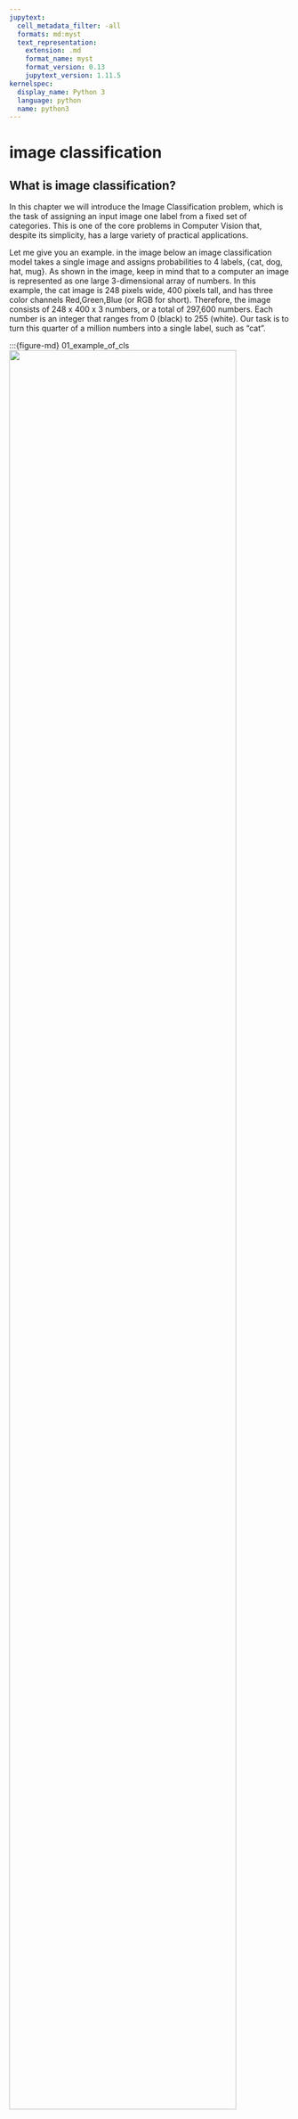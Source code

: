 ```yaml
---
jupytext:
  cell_metadata_filter: -all
  formats: md:myst
  text_representation:
    extension: .md
    format_name: myst
    format_version: 0.13
    jupytext_version: 1.11.5
kernelspec:
  display_name: Python 3
  language: python
  name: python3
---
```


# image classification

## What is image classification?

In this chapter we will introduce the Image Classification problem, which is the task of assigning an input image one label from a fixed set of categories. This is one of the core problems in Computer Vision that, despite its simplicity, has a large variety of practical applications.

Let me give you an example. in the image below an image classification model takes a single image and assigns probabilities to 4 labels, {cat, dog, hat, mug}. As shown in the image, keep in mind that to a computer an image is represented as one large 3-dimensional array of numbers. In this example, the cat image is 248 pixels wide, 400 pixels tall, and has three color channels Red,Green,Blue (or RGB for short). Therefore, the image consists of 248 x 400 x 3 numbers, or a total of 297,600 numbers. Each number is an integer that ranges from 0 (black) to 255 (white). Our task is to turn this quarter of a million numbers into a single label, such as “cat”.

:::{figure-md} 01_example_of_cls
<img src="../../images/deep-learning/imgcls/01_classify_eg.png" width="90%" class="bg-white mb-1">

Example of the image classification task
:::

The task in Image Classification is to predict a single label (or a distribution over labels as shown here to indicate our confidence) for a given image. Images are 3-dimensional arrays of integers from 0 to 255, of size Width x Height x 3. The 3 represents the three color channels Red, Green, Blue.

## Challenges

Since this task of recognizing a visual concept (e.g. cat) is relatively trivial for a human to perform, it is worth considering the challenges involved from the perspective of a Computer Vision algorithm. As we present (an inexhaustive) list of challenges below, keep in mind the raw representation of images as a 3-D array of brightness values:
- Viewpoint variation. A single instance of an object can be oriented in many ways with respect to the camera,
- Scale variation. Visual classes often exhibit variation in their size (size in the real world, not only in terms of their extent in the image),
- Deformation. Many objects of interest are not rigid bodies and can be deformed in extreme ways,
- Occlusion. The objects of interest can be occluded. Sometimes only a small portion of an object (as little as few pixels) could be visible,
- Illumination conditions. The effects of illumination are drastic on the pixel level,
- Background clutter. The objects of interest may blend into their environment, making them hard to identify,
- Intra-class variation. The classes of interest can often be relatively broad, such as chair. There are many different types of these objects, each with their own appearance.

A good image classification model must be invariant to the cross product of all these variations, while simultaneously retaining sensitivity to the inter-class variations.

## Pipeline of image classification

We’ve seen that the task in Image Classification is to take an array of pixels that represents a single image and assign a label to it. Our complete pipeline can be formalized as follows:
- Input: Our input consists of a set of N images, each labeled with one of K different classes. We refer to this data as the training set,
- Learning: Our task is to use the training set to learn what every one of the classes looks like. We refer to this step as training a classifier, or learning a model,
- Evaluation: In the end, we evaluate the quality of the classifier by asking it to predict labels for a new set of images that it has never seen before. We will then compare the true labels of these images to the ones predicted by the classifier. Intuitively, we’re hoping that a lot of the predictions match up with the true answers (which we call the ground truth).

## History & classic models

Since image classification is a classic task for computer vision, there are several models that are well-performed in the past. We can list them as follows: LeNet, AlexNet, VGGNet, GoogleNet, ResNet, DenseNet, SENet, MobileNet, ShuffleNet and ViT. In this part, we will introduce some of them.

### VGGNet

The VGG (Visual Geometry Group) multilayer network model has 19 more layers than AlexNet, verifying that increasing the depth in the network structure can directly affect the model performance. The design idea of VGG is to increase the depth of the network and use a small size convolutional kernel instead. As shown in the figure below, three 3×3 convolutional kernels are used to replace the 7×7 convolutional kernels in AlexNet, and two 3×3 convolutional kernels are used to replace the 5×5 convolutional kernels, which can increase the depth of the network and improve the model effect while ensuring the same perceptual field. The number of model parameters and operations can be reduced by using smaller 3×3 Filters, and the image feature information can be better retained. The specific advantages of the improvement are summarized as follows. 
- Using small 3×3 filters to replace large convolutional kernels 
- After replacing the convolution kernel, the convolution layers have the same perceptual field. 
- Each layer is trained by Re LU activation function and batch gradient descent after convolution operation 
- It is verified that increasing the network depth can improve the model performance Although, VGG has achieved good results in image classification and localization problems in 2014 due to its deeper network structure and low computational complexity, it uses 140 million parameters and is computationally intensive, which is its shortcoming.

:::{figure-md} 02_VGG_structure
<img src="../../images/deep-learning/imgcls/02_VGG.png" width="90%" class="bg-white mb-1">

Structure of VGGNet {cite}`VGG_structure`
:::

#### Code

```{code-cell}
import numpy as np
import tensorflow as tf
import tensorflow_addons as tfa
import tensorflow_datasets as tfds

AUTOTUNE = tf.data.experimental.AUTOTUNE


def conv_bn(out_channels, kernel_size, strides, padding, groups=1):
    return tf.keras.Sequential(
        [
            tf.keras.layers.ZeroPadding2D(padding=padding),
            tf.keras.layers.Conv2D(
                filters=out_channels,
                kernel_size=kernel_size,
                strides=strides,
                padding="valid",
                groups=groups,
                use_bias=False,
                name="conv",
            ),
            tf.keras.layers.BatchNormalization(name="bn"),
        ]
    )


class RepVGGBlock(tf.keras.layers.Layer):
    def __init__(
        self,
        in_channels,
        out_channels,
        kernel_size,
        strides=1,
        padding=1,
        dilation=1,
        groups=1,
        deploy=False,
    ):
        super(RepVGGBlock, self).__init__()
        self.deploy = deploy
        self.groups = groups
        self.in_channels = in_channels

        assert kernel_size == 3
        assert padding == 1

        padding_11 = padding - kernel_size // 2

        self.nonlinearity = tf.keras.layers.ReLU()

        if deploy:
            self.rbr_reparam = tf.keras.Sequential(
                [
                    tf.keras.layers.ZeroPadding2D(padding=padding),
                    tf.keras.layers.Conv2D(
                        filters=out_channels,
                        kernel_size=kernel_size,
                        strides=strides,
                        padding="valid",
                        dilation_rate=dilation,
                        groups=groups,
                        use_bias=True,
                    ),
                ]
            )
        else:
            self.rbr_identity = (
                tf.keras.layers.BatchNormalization()
                if out_channels == in_channels and strides == 1
                else None
            )
            self.rbr_dense = conv_bn(
                out_channels=out_channels,
                kernel_size=kernel_size,
                strides=strides,
                padding=padding,
                groups=groups,
            )
            self.rbr_1x1 = conv_bn(
                out_channels=out_channels,
                kernel_size=1,
                strides=strides,
                padding=padding_11,
                groups=groups,
            )
            print("RepVGG Block, identity = ", self.rbr_identity)

    def call(self, inputs):
        if hasattr(self, "rbr_reparam"):
            return self.nonlinearity(self.rbr_reparam(inputs))

        if self.rbr_identity is None:
            id_out = 0
        else:
            id_out = self.rbr_identity(inputs)

        return self.nonlinearity(
            self.rbr_dense(inputs) + self.rbr_1x1(inputs) + id_out
        )

    # This func derives the equivalent kernel and bias in a DIFFERENTIABLE way.
    # You can get the equivalent kernel and bias at any time and do whatever you want,
    #     for example, apply some penalties or constraints during training, just like you do to the other models.
    # May be useful for quantization or pruning.
    def get_equivalent_kernel_bias(self):
        kernel3x3, bias3x3 = self._fuse_bn_tensor(self.rbr_dense)
        kernel1x1, bias1x1 = self._fuse_bn_tensor(self.rbr_1x1)
        kernelid, biasid = self._fuse_bn_tensor(self.rbr_identity)
        return (
            kernel3x3 + self._pad_1x1_to_3x3_tensor(kernel1x1) + kernelid,
            bias3x3 + bias1x1 + biasid,
        )

    def _pad_1x1_to_3x3_tensor(self, kernel1x1):
        if kernel1x1 is None:
            return 0
        else:
            return tf.pad(
                kernel1x1, tf.constant([[1, 1], [1, 1], [0, 0], [0, 0]])
            )

    def _fuse_bn_tensor(self, branch):
        if branch is None:
            return 0, 0
        if isinstance(branch, tf.keras.Sequential):
            kernel = branch.get_layer("conv").weights[0]
            running_mean = branch.get_layer("bn").moving_mean
            running_var = branch.get_layer("bn").moving_variance
            gamma = branch.get_layer("bn").gamma
            beta = branch.get_layer("bn").beta
            eps = branch.get_layer("bn").epsilon
        else:
            assert isinstance(branch, tf.keras.layers.BatchNormalization)
            if not hasattr(self, "id_tensor"):
                input_dim = self.in_channels // self.groups
                kernel_value = np.zeros(
                    (3, 3, input_dim, self.in_channels), dtype=np.float32
                )
                for i in range(self.in_channels):
                    kernel_value[1, 1, i % input_dim, i] = 1
                self.id_tensor = tf.convert_to_tensor(
                    kernel_value, dtype=np.float32
                )
            kernel = self.id_tensor
            running_mean = branch.moving_mean
            running_var = branch.moving_variance
            gamma = branch.gamma
            beta = branch.beta
            eps = branch.epsilon
        std = tf.sqrt(running_var + eps)
        t = gamma / std
        return kernel * t, beta - running_mean * gamma / std

    def repvgg_convert(self):
        kernel, bias = self.get_equivalent_kernel_bias()
        return kernel, bias


class RepVGG(tf.keras.Model):
    def __init__(
        self,
        num_blocks,
        num_classes=1000,
        width_multiplier=None,
        override_groups_map=None,
        deploy=False,
    ):
        super(RepVGG, self).__init__()

        assert len(width_multiplier) == 4

        self.deploy = deploy
        self.override_groups_map = override_groups_map or dict()

        assert 0 not in self.override_groups_map

        self.in_planes = min(64, int(64 * width_multiplier[0]))

        self.stage0 = RepVGGBlock(
            in_channels=3,
            out_channels=self.in_planes,
            kernel_size=3,
            strides=2,
            padding=1,
            deploy=self.deploy,
        )
        self.cur_layer_idx = 1
        self.stage1 = self._make_stage(
            int(64 * width_multiplier[0]), num_blocks[0], stride=2
        )
        self.stage2 = self._make_stage(
            int(128 * width_multiplier[1]), num_blocks[1], stride=2
        )
        self.stage3 = self._make_stage(
            int(256 * width_multiplier[2]), num_blocks[2], stride=2
        )
        self.stage4 = self._make_stage(
            int(512 * width_multiplier[3]), num_blocks[3], stride=2
        )
        self.gap = tfa.layers.AdaptiveAveragePooling2D(output_size=1)
        self.linear = tf.keras.layers.Dense(num_classes)

    def _make_stage(self, planes, num_blocks, stride):
        strides = [stride] + [1] * (num_blocks - 1)
        blocks = []
        for stride in strides:
            cur_groups = self.override_groups_map.get(self.cur_layer_idx, 1)
            blocks.append(
                RepVGGBlock(
                    in_channels=self.in_planes,
                    out_channels=planes,
                    kernel_size=3,
                    strides=stride,
                    padding=1,
                    groups=cur_groups,
                    deploy=self.deploy,
                )
            )
            self.in_planes = planes
            self.cur_layer_idx += 1
        return tf.keras.Sequential(blocks)

    def call(self, x):
        out = self.stage0(x)
        out = self.stage1(out)
        out = self.stage2(out)
        out = self.stage3(out)
        out = self.stage4(out)
        out = self.gap(out)
        out = tf.keras.layers.Flatten()(out)
        out = self.linear(out)
        return out
```

### Resnet

ResNet (Residual Network) was proposed by Kaiming He and won the 2015 ILSVRC Grand Prix with an error rate of 3.57%. In the previous network, when the model is not deep enough, its network recognition is not strong, but when the network stack (Plain Network) is very deep, the network gradient disappearance and gradient dispersion are obvious, resulting in the model's computational effectiveness but not up but down. Therefore, in view of the degradation problem of this deep network, ResNet is designed as an ultra-deep network without the gradient vanishing problem.ResNet has various types depending on the number of layers, from 18 to 1202 layers. As an example, Res Net50 consists of 49 convolutional layers and 1 fully connected layer, as shown in the figure below. This simple addition does not add additional parameters and computation to the network, but can greatly increase the training speed and improve the training effect, and this simple structure can well solve the degradation problem when the model deepens the number of layers. In this way, the network will always be in the optimal state and the performance of the network will not decrease with increasing depth.
The most important part of ResNet should be the residual block, and here is the structure.

:::{figure-md} 03_residual_block
<img src="../../images/deep-learning/imgcls/03_resblock.png" width="90%" class="bg-white mb-1">

Structure of residual block {cite}`resblock_structure`
:::

:::{figure-md} 04_ResNet_structure
<img src="../../images/deep-learning/imgcls/04_ResNet.png" width="90%" class="bg-white mb-1">

Structure of residual network {cite}`resnet_structure`
:::

#### Code

```{code-cell}
import time
import tensorflow as tf
import tensorflow.contrib as tf_contrib

weight_init = tf_contrib.layers.variance_scaling_initializer()
weight_regularizer = tf_contrib.layers.l2_regularizer(0.0001)

# Layer
def conv(x, channels, kernel=4, stride=2, padding='SAME', use_bias=True, scope='conv_0'):
    with tf.variable_scope(scope):
        x = tf.layers.conv2d(inputs=x, filters=channels,
                             kernel_size=kernel, kernel_initializer=weight_init,
                             kernel_regularizer=weight_regularizer,
                             strides=stride, use_bias=use_bias, padding=padding)

        return x

def fully_conneted(x, units, use_bias=True, scope='fully_0'):
    with tf.variable_scope(scope):
        x = flatten(x)
        x = tf.layers.dense(x, units=units, kernel_initializer=weight_init, kernel_regularizer=weight_regularizer, use_bias=use_bias)

        return x

def resblock(x_init, channels, is_training=True, use_bias=True, downsample=False, scope='resblock') :
    with tf.variable_scope(scope) :

        x = batch_norm(x_init, is_training, scope='batch_norm_0')
        x = relu(x)


        if downsample :
            x = conv(x, channels, kernel=3, stride=2, use_bias=use_bias, scope='conv_0')
            x_init = conv(x_init, channels, kernel=1, stride=2, use_bias=use_bias, scope='conv_init')

        else :
            x = conv(x, channels, kernel=3, stride=1, use_bias=use_bias, scope='conv_0')

        x = batch_norm(x, is_training, scope='batch_norm_1')
        x = relu(x)
        x = conv(x, channels, kernel=3, stride=1, use_bias=use_bias, scope='conv_1')



        return x + x_init

def bottle_resblock(x_init, channels, is_training=True, use_bias=True, downsample=False, scope='bottle_resblock') :
    with tf.variable_scope(scope) :
        x = batch_norm(x_init, is_training, scope='batch_norm_1x1_front')
        shortcut = relu(x)

        x = conv(shortcut, channels, kernel=1, stride=1, use_bias=use_bias, scope='conv_1x1_front')
        x = batch_norm(x, is_training, scope='batch_norm_3x3')
        x = relu(x)

        if downsample :
            x = conv(x, channels, kernel=3, stride=2, use_bias=use_bias, scope='conv_0')
            shortcut = conv(shortcut, channels*4, kernel=1, stride=2, use_bias=use_bias, scope='conv_init')

        else :
            x = conv(x, channels, kernel=3, stride=1, use_bias=use_bias, scope='conv_0')
            shortcut = conv(shortcut, channels * 4, kernel=1, stride=1, use_bias=use_bias, scope='conv_init')

        x = batch_norm(x, is_training, scope='batch_norm_1x1_back')
        x = relu(x)
        x = conv(x, channels*4, kernel=1, stride=1, use_bias=use_bias, scope='conv_1x1_back')

        return x + shortcut



def get_residual_layer(res_n) :
    x = []

    if res_n == 18 :
        x = [2, 2, 2, 2]

    if res_n == 34 :
        x = [3, 4, 6, 3]

    if res_n == 50 :
        x = [3, 4, 6, 3]

    if res_n == 101 :
        x = [3, 4, 23, 3]

    if res_n == 152 :
        x = [3, 8, 36, 3]

    return x

# Sampling
def flatten(x) :
    return tf.layers.flatten(x)

def global_avg_pooling(x):
    gap = tf.reduce_mean(x, axis=[1, 2], keepdims=True)
    return gap

def avg_pooling(x) :
    return tf.layers.average_pooling2d(x, pool_size=2, strides=2, padding='SAME')

# Activation function
def relu(x):
    return tf.nn.relu(x)

# Normalization function
def batch_norm(x, is_training=True, scope='batch_norm'):
    return tf_contrib.layers.batch_norm(x,
                                        decay=0.9, epsilon=1e-05,
                                        center=True, scale=True, updates_collections=None,
                                        is_training=is_training, scope=scope)
    
class ResNet(object):
    def __init__(self, sess, args):
        self.model_name = 'ResNet'
        self.sess = sess
        self.dataset_name = args.dataset

        if self.dataset_name == 'cifar10' :
            self.train_x, self.train_y, self.test_x, self.test_y = load_cifar10()
            self.img_size = 32
            self.c_dim = 3
            self.label_dim = 10

        self.checkpoint_dir = args.checkpoint_dir
        self.log_dir = args.log_dir

        self.res_n = args.res_n

        self.epoch = args.epoch
        self.batch_size = args.batch_size
        self.iteration = len(self.train_x) // self.batch_size

        self.init_lr = args.lr

    # Generator
    def network(self, x, is_training=True, reuse=False):
        with tf.variable_scope("network", reuse=reuse):

            if self.res_n < 50 :
                residual_block = resblock
            else :
                residual_block = bottle_resblock

            residual_list = get_residual_layer(self.res_n)

            ch = 32 # paper is 64
            x = conv(x, channels=ch, kernel=3, stride=1, scope='conv')

            for i in range(residual_list[0]) :
                x = residual_block(x, channels=ch, is_training=is_training, downsample=False, scope='resblock0_' + str(i))

            x = residual_block(x, channels=ch*2, is_training=is_training, downsample=True, scope='resblock1_0')

            for i in range(1, residual_list[1]) :
                x = residual_block(x, channels=ch*2, is_training=is_training, downsample=False, scope='resblock1_' + str(i))

            x = residual_block(x, channels=ch*4, is_training=is_training, downsample=True, scope='resblock2_0')

            for i in range(1, residual_list[2]) :
                x = residual_block(x, channels=ch*4, is_training=is_training, downsample=False, scope='resblock2_' + str(i))

            x = residual_block(x, channels=ch*8, is_training=is_training, downsample=True, scope='resblock_3_0')

            for i in range(1, residual_list[3]) :
                x = residual_block(x, channels=ch*8, is_training=is_training, downsample=False, scope='resblock_3_' + str(i))

            x = batch_norm(x, is_training, scope='batch_norm')
            x = relu(x)

            x = global_avg_pooling(x)
            x = fully_conneted(x, units=self.label_dim, scope='logit')

            return x

```

### DenseNet

DenseNet proposes a more radical dense connection mechanism than ResNet: i.e., connecting all layers to each other, specifically each layer accepts all the layers before it as its additional input. resNet short-circuits each layer with some previous layer (usually 2-3 layers), and the connection is made by element-level summation. In DenseNet, each layer is connected (concat) with all the preceding layers in the channel dimension and used as input to the next layer, which is a dense connection. Moreover, DenseNet is directly concat feature maps from different layers, which enables feature reuse and improves efficiency, and this feature is the most important difference between DenseNet and ResNet.

:::{figure-md} 05_dense_block
<img src="../../images/deep-learning/imgcls/05_denseblock.png" width="90%" class="bg-white mb-1">

Structure of dense block {cite}`denseblock_structure`
:::

:::{figure-md} 06_DenseNet_structure
<img src="../../images/deep-learning/imgcls/06_DenseNet.png" width="90%" class="bg-white mb-1">

Structure of dense network {cite}`densenet_structure`
:::

#### Code

```{code-cell}
import tensorflow as tf
from tflearn.layers.conv import global_avg_pool
from tensorflow.examples.tutorials.mnist import input_data
from tensorflow.contrib.layers import batch_norm, flatten
from tensorflow.contrib.framework import arg_scope
import numpy as np

# Hyperparameter
nb_block = 2
dropout_rate = 0.2

def conv_layer(input, filter, kernel, stride=1, layer_name="conv"):
    with tf.name_scope(layer_name):
        network = tf.layers.conv2d(inputs=input, filters=filter, kernel_size=kernel, strides=stride, padding='SAME')
        return network

def Global_Average_Pooling(x, stride=1):
    """
    width = np.shape(x)[1]
    height = np.shape(x)[2]
    pool_size = [width, height]
    return tf.layers.average_pooling2d(inputs=x, pool_size=pool_size, strides=stride) # The stride value does not matter
    It is global average pooling without tflearn
    """

    return global_avg_pool(x, name='Global_avg_pooling')
    # But maybe you need to install h5py and curses or not


def Batch_Normalization(x, training, scope):
    with arg_scope([batch_norm],
                   scope=scope,
                   updates_collections=None,
                   decay=0.9,
                   center=True,
                   scale=True,
                   zero_debias_moving_mean=True) :
        return tf.cond(training,
                       lambda : batch_norm(inputs=x, is_training=training, reuse=None),
                       lambda : batch_norm(inputs=x, is_training=training, reuse=True))

def Drop_out(x, rate, training) :
    return tf.layers.dropout(inputs=x, rate=rate, training=training)

def Relu(x):
    return tf.nn.relu(x)

def Average_pooling(x, pool_size=[2,2], stride=2, padding='VALID'):
    return tf.layers.average_pooling2d(inputs=x, pool_size=pool_size, strides=stride, padding=padding)


def Max_Pooling(x, pool_size=[3,3], stride=2, padding='VALID'):
    return tf.layers.max_pooling2d(inputs=x, pool_size=pool_size, strides=stride, padding=padding)

def Concatenation(layers) :
    return tf.concat(layers, axis=3)

def Linear(x) :
    return tf.layers.dense(inputs=x, units=class_num, name='linear')

class DenseNet():
    def __init__(self, x, nb_blocks, filters, training):
        self.nb_blocks = nb_blocks
        self.filters = filters
        self.training = training
        self.model = self.Dense_net(x)

    def bottleneck_layer(self, x, scope):
        # print(x)
        with tf.name_scope(scope):
            x = Batch_Normalization(x, training=self.training, scope=scope+'_batch1')
            x = Relu(x)
            x = conv_layer(x, filter=4 * self.filters, kernel=[1,1], layer_name=scope+'_conv1')
            x = Drop_out(x, rate=dropout_rate, training=self.training)

            x = Batch_Normalization(x, training=self.training, scope=scope+'_batch2')
            x = Relu(x)
            x = conv_layer(x, filter=self.filters, kernel=[3,3], layer_name=scope+'_conv2')
            x = Drop_out(x, rate=dropout_rate, training=self.training)

            # print(x)

            return x

    def transition_layer(self, x, scope):
        with tf.name_scope(scope):
            x = Batch_Normalization(x, training=self.training, scope=scope+'_batch1')
            x = Relu(x)
            # x = conv_layer(x, filter=self.filters, kernel=[1,1], layer_name=scope+'_conv1')
            
            # https://github.com/taki0112/Densenet-Tensorflow/issues/10
            
            in_channel = x.shape[-1]
            x = conv_layer(x, filter=in_channel*0.5, kernel=[1,1], layer_name=scope+'_conv1')
            x = Drop_out(x, rate=dropout_rate, training=self.training)
            x = Average_pooling(x, pool_size=[2,2], stride=2)

            return x

    def dense_block(self, input_x, nb_layers, layer_name):
        with tf.name_scope(layer_name):
            layers_concat = list()
            layers_concat.append(input_x)

            x = self.bottleneck_layer(input_x, scope=layer_name + '_bottleN_' + str(0))

            layers_concat.append(x)

            for i in range(nb_layers - 1):
                x = Concatenation(layers_concat)
                x = self.bottleneck_layer(x, scope=layer_name + '_bottleN_' + str(i + 1))
                layers_concat.append(x)

            x = Concatenation(layers_concat)

            return x

    def Dense_net(self, input_x):
        x = conv_layer(input_x, filter=2 * self.filters, kernel=[7,7], stride=2, layer_name='conv0')
        x = Max_Pooling(x, pool_size=[3,3], stride=2)

        for i in range(self.nb_blocks) :
            # 6 -> 12 -> 48
            x = self.dense_block(input_x=x, nb_layers=4, layer_name='dense_'+str(i))
            x = self.transition_layer(x, scope='trans_'+str(i))

        """
        x = self.dense_block(input_x=x, nb_layers=6, layer_name='dense_1')
        x = self.transition_layer(x, scope='trans_1')
        x = self.dense_block(input_x=x, nb_layers=12, layer_name='dense_2')
        x = self.transition_layer(x, scope='trans_2')
        x = self.dense_block(input_x=x, nb_layers=48, layer_name='dense_3')
        x = self.transition_layer(x, scope='trans_3')
        """

        x = self.dense_block(input_x=x, nb_layers=32, layer_name='dense_final')

        # 100 Layer
        x = Batch_Normalization(x, training=self.training, scope='linear_batch')
        x = Relu(x)
        x = Global_Average_Pooling(x)
        x = flatten(x)
        x = Linear(x)

        # x = tf.reshape(x, [-1, 10])
        return x
```

### MobileNet

MobileNets are based on a streamlined architecture that uses depth-wise separable convolutions to build light weight deep neural networks. We introduce two simple global hyper-parameters that efficiently trade off between latency and accuracy. These hyper-parameters allow the model builder to choose the right sized model for their application based on the constraints of the problem.
Besides, the standard convolutional filters for normal CNNs are replaced by two layers: depthwise convolution and pointwise convolution to build a depthwise separable filter.

:::{figure-md} 07_MobileNet_convolution_structure
<img src="../../images/deep-learning/imgcls/07_mobileconv.png" width="90%" class="bg-white mb-1">

Replacement of standard convolution filter {cite}`mobileconv_structure`
:::

:::{figure-md} 07_MobileNet_body_structure
<img src="../../images/deep-learning/imgcls/08_MobileNet.png" width="90%" class="bg-white mb-1">

Body structure of MobileNet {cite}`mobilenet_structure`
:::

#### Code

```{code-cell}
import tensorflow as tf
import tensorflow.contrib.slim as slim


def mobilenet_v2_arg_scope(weight_decay, is_training=True, depth_multiplier=1.0, regularize_depthwise=False,
                           dropout_keep_prob=1.0):

    regularizer = tf.contrib.layers.l2_regularizer(weight_decay)
    if regularize_depthwise:
        depthwise_regularizer = regularizer
    else:
        depthwise_regularizer = None

    with slim.arg_scope([slim.conv2d, slim.separable_conv2d],
                        activation_fn=tf.nn.relu, normalizer_fn=slim.batch_norm,
                        normalizer_params={'is_training': is_training, 'center': True, 'scale': True }):

        with slim.arg_scope([slim.conv2d], weights_regularizer=regularizer):

            with slim.arg_scope([slim.separable_conv2d],
                                weights_regularizer=depthwise_regularizer, depth_multiplier=depth_multiplier):

                with slim.arg_scope([slim.dropout], is_training=is_training, keep_prob=dropout_keep_prob) as sc:

                    return sc


def block(net, input_filters, output_filters, expansion, stride):
    res_block = net
    res_block = slim.conv2d(inputs=res_block, num_outputs=input_filters * expansion, kernel_size=[1, 1])
    res_block = slim.separable_conv2d(inputs=res_block, num_outputs=None, kernel_size=[3, 3], stride=stride)
    res_block = slim.conv2d(inputs=res_block, num_outputs=output_filters, kernel_size=[1, 1], activation_fn=None)
    if stride == 2:
        return res_block
    else:
        if input_filters != output_filters:
            net = slim.conv2d(inputs=net, num_outputs=output_filters, kernel_size=[1, 1], activation_fn=None)
        return tf.add(res_block, net)


def blocks(net, expansion, output_filters, repeat, stride):
    input_filters = net.shape[3].value

    # first layer should take stride into account
    net = block(net, input_filters, output_filters, expansion, stride)

    for _ in range(1, repeat):
        net = block(net, input_filters, output_filters, expansion, 1)

    return net


def mobilenet_v2(inputs,
                 num_classes=1000,
                 dropout_keep_prob=0.999,
                 is_training=True,
                 depth_multiplier=1.0,
                 prediction_fn=tf.contrib.layers.softmax,
                 spatial_squeeze=True,
                 scope='MobilenetV2'):

    endpoints = dict()

    expansion = 6

    with tf.variable_scope(scope):

        with slim.arg_scope(mobilenet_v2_arg_scope(0.0004, is_training=is_training, depth_multiplier=depth_multiplier,
                                                   dropout_keep_prob=dropout_keep_prob)):
            net = tf.identity(inputs)

            net = slim.conv2d(net, 32, [3, 3], scope='conv11', stride=2)

            net = blocks(net=net, expansion=1, output_filters=16, repeat=1, stride=1)

            net = blocks(net=net, expansion=expansion, output_filters=24, repeat=2, stride=2)

            net = blocks(net=net, expansion=expansion, output_filters=32, repeat=3, stride=2)

            net = blocks(net=net, expansion=expansion, output_filters=64, repeat=4, stride=2)

            net = blocks(net=net, expansion=expansion, output_filters=96, repeat=3, stride=1)

            net = blocks(net=net, expansion=expansion, output_filters=160, repeat=3, stride=2)

            net = blocks(net=net, expansion=expansion, output_filters=320, repeat=1, stride=1)

            net = slim.conv2d(net, 1280, [1, 1], scope='last_bottleneck')

            net = slim.avg_pool2d(net, [7, 7])

            logits = slim.conv2d(net, num_classes, [1, 1], activation_fn=None, normalizer_fn=None, scope='features')

            if spatial_squeeze:
                logits = tf.squeeze(logits, [1, 2], name='SpatialSqueeze')

            endpoints['Logits'] = logits

            if prediction_fn:
                endpoints['Predictions'] = prediction_fn(logits, scope='Predictions')

    return logits, endpoints
```

### ViT

Different from the previous models, ViT (Vision Transformer) uses the concept of Transformer. Inspired by the Transformer scaling successes in NLP, they experiment with applying a standard Transformer directly to images, with the fewest possible modifications. To do so, they split an image into patches and provide the sequence of linear embeddings of these patches as an input to a Transformer. Image patches are treated the same way as tokens (words) in an NLP application. They train the model on image classification in supervised fashion.

#### Code

```{code-cell}
import tensorflow as tf
from tensorflow.keras import Model
from tensorflow.keras.layers import Layer
from tensorflow.keras import Sequential
import tensorflow.keras.layers as nn

from tensorflow import einsum
from einops import rearrange, repeat
from einops.layers.tensorflow import Rearrange

def pair(t):
    return t if isinstance(t, tuple) else (t, t)

class PreNorm(Layer):
    def __init__(self, fn):
        super(PreNorm, self).__init__()

        self.norm = nn.LayerNormalization()
        self.fn = fn

    def call(self, x, training=True):
        return self.fn(self.norm(x), training=training)

class MLP(Layer):
    def __init__(self, dim, hidden_dim, dropout=0.0):
        super(MLP, self).__init__()

        def GELU():
            def gelu(x, approximate=False):
                if approximate:
                    coeff = tf.cast(0.044715, x.dtype)
                    return 0.5 * x * (1.0 + tf.tanh(0.7978845608028654 * (x + coeff * tf.pow(x, 3))))
                else:
                    return 0.5 * x * (1.0 + tf.math.erf(x / tf.cast(1.4142135623730951, x.dtype)))

            return nn.Activation(gelu)

        self.net = Sequential([
            nn.Dense(units=hidden_dim),
            GELU(),
            nn.Dropout(rate=dropout),
            nn.Dense(units=dim),
            nn.Dropout(rate=dropout)
        ])

    def call(self, x, training=True):
        return self.net(x, training=training)

class Attention(Layer):
    def __init__(self, dim, heads=8, dim_head=64, dropout=0.0):
        super(Attention, self).__init__()
        inner_dim = dim_head * heads
        project_out = not (heads == 1 and dim_head == dim)

        self.heads = heads
        self.scale = dim_head ** -0.5

        self.attend = nn.Softmax()
        self.to_qkv = nn.Dense(units=inner_dim * 3, use_bias=False)

        if project_out:
            self.to_out = [
                nn.Dense(units=dim),
                nn.Dropout(rate=dropout)
            ]
        else:
            self.to_out = []

        self.to_out = Sequential(self.to_out)

    def call(self, x, training=True):
        qkv = self.to_qkv(x)
        qkv = tf.split(qkv, num_or_size_splits=3, axis=-1)
        q, k, v = map(lambda t: rearrange(t, 'b n (h d) -> b h n d', h=self.heads), qkv)

        # dots = tf.matmul(q, tf.transpose(k, perm=[0, 1, 3, 2])) * self.scale
        dots = einsum('b h i d, b h j d -> b h i j', q, k) * self.scale
        attn = self.attend(dots)

        # x = tf.matmul(attn, v)
        x = einsum('b h i j, b h j d -> b h i d', attn, v)
        x = rearrange(x, 'b h n d -> b n (h d)')
        x = self.to_out(x, training=training)

        return x

class Transformer(Layer):
    def __init__(self, dim, depth, heads, dim_head, mlp_dim, dropout=0.0):
        super(Transformer, self).__init__()

        self.layers = []

        for _ in range(depth):
            self.layers.append([
                PreNorm(Attention(dim, heads=heads, dim_head=dim_head, dropout=dropout)),
                PreNorm(MLP(dim, mlp_dim, dropout=dropout))
            ])

    def call(self, x, training=True):
        for attn, mlp in self.layers:
            x = attn(x, training=training) + x
            x = mlp(x, training=training) + x

        return x

class ViT(Model):
    def __init__(self, image_size, patch_size, num_classes, dim, depth, heads, mlp_dim,
                 pool='cls', dim_head=64, dropout=0.0, emb_dropout=0.0):
        """
            image_size: int.
            -> Image size. If you have rectangular images, make sure your image size is the maximum of the width and height
            patch_size: int.
            -> Number of patches. image_size must be divisible by patch_size.
            -> The number of patches is: n = (image_size // patch_size) ** 2 and n must be greater than 16.
            num_classes: int.
            -> Number of classes to classify.
            dim: int.
            -> Last dimension of output tensor after linear transformation nn.Linear(..., dim).
            depth: int.
            -> Number of Transformer blocks.
            heads: int.
            -> Number of heads in Multi-head Attention layer.
            mlp_dim: int.
            -> Dimension of the MLP (FeedForward) layer.
            dropout: float between [0, 1], default 0..
            -> Dropout rate.
            emb_dropout: float between [0, 1], default 0.
            -> Embedding dropout rate.
            pool: string, either cls token pooling or mean pooling
        """
        super(ViT, self).__init__()

        image_height, image_width = pair(image_size)
        patch_height, patch_width = pair(patch_size)

        assert image_height % patch_height == 0 and image_width % patch_width == 0, 'Image dimensions must be divisible by the patch size.'

        num_patches = (image_height // patch_height) * (image_width // patch_width)
        assert pool in {'cls', 'mean'}, 'pool type must be either cls (cls token) or mean (mean pooling)'

        self.patch_embedding = Sequential([
            Rearrange('b (h p1) (w p2) c -> b (h w) (p1 p2 c)', p1=patch_height, p2=patch_width),
            nn.Dense(units=dim)
        ], name='patch_embedding')

        self.pos_embedding = tf.Variable(initial_value=tf.random.normal([1, num_patches + 1, dim]))
        self.cls_token = tf.Variable(initial_value=tf.random.normal([1, 1, dim]))
        self.dropout = nn.Dropout(rate=emb_dropout)

        self.transformer = Transformer(dim, depth, heads, dim_head, mlp_dim, dropout)

        self.pool = pool

        self.mlp_head = Sequential([
            nn.LayerNormalization(),
            nn.Dense(units=num_classes)
        ], name='mlp_head')

    def call(self, img, training=True, **kwargs):
        x = self.patch_embedding(img)
        b, n, d = x.shape

        cls_tokens = repeat(self.cls_token, '() n d -> b n d', b=b)
        x = tf.concat([cls_tokens, x], axis=1)
        x += self.pos_embedding[:, :(n + 1)]
        x = self.dropout(x, training=training)

        x = self.transformer(x, training=training)

        if self.pool == 'mean':
            x = tf.reduce_mean(x, axis=1)
        else:
            x = x[:, 0]

        x = self.mlp_head(x)

        return x
```

## Classic datasets

As we said before, image classification task is mainly trained by datasets, so the importance of dataset is obvious. Here, we will introduce some widely-used datasets.

### CIFAR-10/100

The [CIFAR-10 dataset](http://www.cs.toronto.edu/~kriz/cifar.html) consists of 60000 32x32 colour images in 10 classes, with 6000 images per class. There are 50000 training images and 10000 test images. The dataset is divided into five training batches and one test batch, each with 10000 images. The test batch contains exactly 1000 randomly-selected images from each class. The training batches contain the remaining images in random order, but some training batches may contain more images from one class than another. Between them, the training batches contain exactly 5000 images from each class.
The CIFAR-100 dataset is just like the CIFAR-10, except it has 100 classes containing 600 images each. There are 500 training images and 100 testing images per class. The 100 classes in the CIFAR-100 are grouped into 20 superclasses. Each image comes with a "fine" label (the class to which it belongs) and a "coarse" label (the superclass to which it belongs).

#### Download

```{code-cell}
# For Linux
wget http://www.cs.toronto.edu/~kriz/cifar-10-python.tar.gz
wget http://www.cs.toronto.edu/~kriz/cifar-100-python.tar.gz

# For Win/Mac
# Download from the offical website
```

### ImageNet-1000

[ImageNet](https://image-net.org/) is an image dataset organized according to the WordNet hierarchy. Each meaningful concept in WordNet, possibly described by multiple words or word phrases, is called a "synonym set" or "synset". There are more than 100,000 synsets in WordNet; the majority of them are nouns (80,000+). In ImageNet, we aim to provide on average 1000 images to illustrate each synset. Images of each concept are quality-controlled and human-annotated. In its completion, we hope ImageNet will offer tens of millions of cleanly labeled and sorted images for most of the concepts in the WordNet hierarchy.

#### Download

If you want to download this dataset, please visit [kaggle](https://www.kaggle.com/c/imagenet-object-localization-challenge/overview/description) for more information.

## Standards

### top-1 accuracy

If your predicted label takes the largest one inside the final probability vector as the prediction result, and if the one with the highest probability in your prediction result is correctly classified, then the prediction is correct. Otherwise, the prediction is wrong.

### top-5 accuracy

Among the 50 classification probabilities of the test image, take the first 5 maximum classification probabilities, whether the correct label (classification) is in it or not, that is, whether it is one of these first 5, if it is, it is a successful classification.

## Your turn! 🚀

TBD.

## Acknowledgments

Thanks to [Stanford](https://www.stanford.edu) for creating the open-source course [CS231n: Deep Learning for Computer Vision](https://cs231n.github.io/classification/), [Duc Thang HOANG](https://github.com/hoangthang1607) for creating the open-source project [RepVGG-Tensorflow-2](https://github.com/hoangthang1607/RepVGG-Tensorflow-2), [Junho Kim](https://github.com/taki0112) for creating the open-source project [ResNet-Tensorflow](https://github.com/taki0112/ResNet-Tensorflow), [Densenet-Tensorflow](https://github.com/taki0112/Densenet-Tensorflow) and [vit-tensorflow](https://github.com/taki0112/vit-tensorflow) and [ohadlights](https://github.com/ohadlights) for creating the open-source project [mobilenetv2](https://github.com/ohadlights/mobilenetv2). They inspire the majority of the content in this chapter.

---

```{bibliography}
:filter: docname in docnames
```


